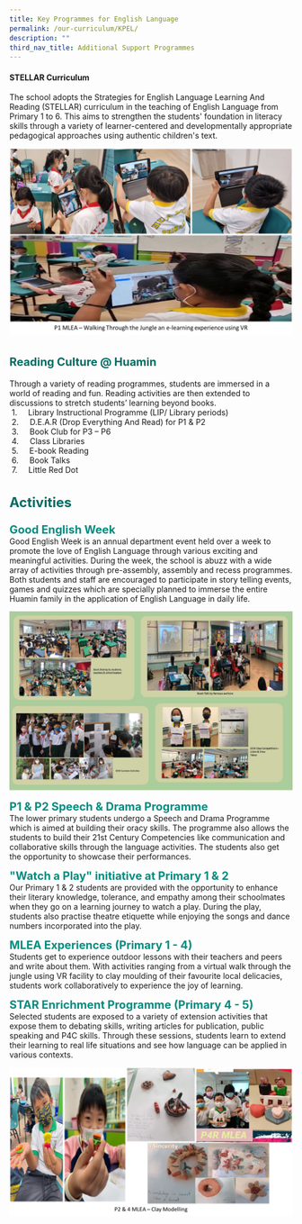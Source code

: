 ```yaml
---
title: Key Programmes for English Language
permalink: /our-curriculum/KPEL/
description: ""
third_nav_title: Additional Support Programmes
---
```





#### **STELLAR Curriculum**

The school adopts the Strategies for English Language Learning And Reading (STELLAR) curriculum in the teaching of English Language from Primary 1 to 6. This aims to strengthen the students' foundation in literacy skills through a variety of learner-centered and developmentally appropriate pedagogical approaches using authentic children's text.

![](/images/P1MLEA.png)


<b style="color:#016C62; font-size:20px; line-height: 3;">Reading Culture @ Huamin</b><br>
Through a variety of reading programmes, students are immersed in a world of reading and fun. Reading activities are then extended to discussions to stretch students’ learning beyond books.   
 1.     Library Instructional Programme (LIP/ Library periods)     
 2.     D.E.A.R (Drop Everything And Read) for P1 & P2  
 3.     Book Club for P3 – P6  
 4.     Class Libraries  
 5.     E-book Reading  
 6.     Book Talks  
 7.     Little Red Dot

<b style="color:#016C62; font-size:24px; line-height: 3;">Activities</b><br>
<b style="color:#038C7F; font-size:20px;">Good English Week</b><br>
Good English Week is an annual department event held over a week to promote the love of English Language through various exciting and meaningful activities. During the week, the school is abuzz with a wide array of activities through pre-assembly, assembly and recess programmes. Both students and staff are encouraged to participate in story telling events, games and quizzes which are specially planned to immerse the entire Huamin family in the application of English Language in daily life.

![](/images/englishactivities.png)


<b style="color:#038C7F; font-size:20px;">P1 & P2 Speech & Drama Programme</b><br>
The lower primary students undergo a Speech and Drama Programme which is aimed at building their oracy skills. The programme also allows the students to build their 21st Century Competencies like communication and collaborative skills through the language activities. The students also get the opportunity to showcase their performances.  

<b style="color:#038C7F; font-size:20px;">"Watch a Play" initiative at Primary 1 & 2</b><br>
Our Primary 1 & 2 students are provided with the opportunity to enhance their literary knowledge, tolerance, and empathy among their schoolmates when they go on a learning journey to watch a play. During the play, students also practise theatre etiquette while enjoying the songs and dance numbers incorporated into the play.

  
<b style="color:#038C7F; font-size:20px;">MLEA Experiences (Primary 1 - 4)</b><br>
Students get to experience outdoor lessons with their teachers and peers and write about them. With activities ranging from a virtual walk through the jungle using VR facility to clay moulding of their favourite local delicacies, students work collaboratively to experience the joy of learning.

<b style="color:#038C7F; font-size:20px;">STAR Enrichment Programme (Primary 4 - 5)</b><br>
Selected students are exposed to a variety of extension activities that expose them to debating skills, writing articles for publication, public speaking and P4C skills. Through these sessions, students learn to extend their learning to real life situations and see how language can be applied in various contexts.

![](/images/ed9.png)